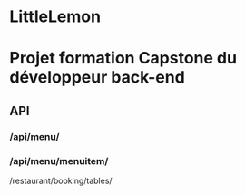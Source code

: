 # LittleLemon
# Projet formation Capstone du développeur back-end

## API
 
### /api/menu/
### /api/menu/menuitem/
 /restaurant/booking/tables/
 

